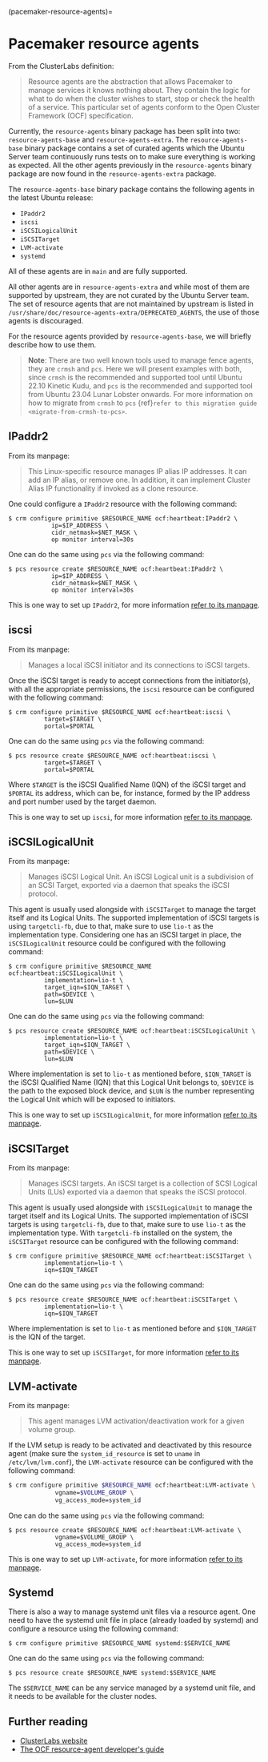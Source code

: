 (pacemaker-resource-agents)=
# Pacemaker resource agents


From the ClusterLabs definition:

> Resource agents are the abstraction that allows Pacemaker to manage services it knows nothing about. They contain the logic for what to do when the cluster wishes to start, stop or check the health of a service. This particular set of agents conform to the Open Cluster Framework (OCF) specification.

Currently, the `resource-agents` binary package has been split into two: `resource-agents-base` and `resource-agents-extra`. The `resource-agents-base` binary package contains a set of curated agents which the Ubuntu Server team continuously runs tests on to make sure everything is working as expected. All the other agents previously in the `resource-agents` binary package are now found in the `resource-agents-extra` package.

The `resource-agents-base` binary package contains the following agents in the latest Ubuntu release:

* `IPaddr2`
* `iscsi`
* `iSCSILogicalUnit`
* `iSCSITarget`
* `LVM-activate`
* `systemd`

All of these agents are in `main` and are fully supported.

All other agents are in `resource-agents-extra` and while most of them are supported by upstream, they are not curated by the Ubuntu Server team. The set of resource agents that are not maintained by upstream is listed in `/usr/share/doc/resource-agents-extra/DEPRECATED_AGENTS`, the use of those agents is discouraged.

For the resource agents provided by `resource-agents-base`, we will briefly describe how to use them.

> **Note**:
> There are two well known tools used to manage fence agents, they are `crmsh` and `pcs`. Here we will present examples with both, since `crmsh` is the recommended and supported tool until Ubuntu 22.10 Kinetic Kudu, and `pcs` is the recommended and supported tool from Ubuntu 23.04 Lunar Lobster onwards. For more information on how to migrate from `crmsh` to `pcs` {ref}`refer to this migration guide <migrate-from-crmsh-to-pcs>`.

## IPaddr2

From its manpage:

> This Linux-specific resource manages IP alias IP addresses. It can add an IP alias, or remove one. In addition, it can implement Cluster Alias IP functionality if invoked as a clone resource.

One could configure a `IPaddr2` resource with the following command:

```
$ crm configure primitive $RESOURCE_NAME ocf:heartbeat:IPaddr2 \
            ip=$IP_ADDRESS \
            cidr_netmask=$NET_MASK \
            op monitor interval=30s
```

One can do the same using `pcs` via the following command:

```
$ pcs resource create $RESOURCE_NAME ocf:heartbeat:IPaddr2 \
            ip=$IP_ADDRESS \
            cidr_netmask=$NET_MASK \
            op monitor interval=30s
```

This is one way to set up `IPaddr2`, for more information [refer to its manpage](https://manpages.ubuntu.com/manpages/man7/ocf_heartbeat_IPaddr2.7.html).

## iscsi

From its manpage:

> Manages a local iSCSI initiator and its connections to iSCSI targets.

Once the iSCSI target is ready to accept connections from the initiator(s), with all the appropriate permissions, the `iscsi` resource can be configured with the following command:

```
$ crm configure primitive $RESOURCE_NAME ocf:heartbeat:iscsi \
          target=$TARGET \
          portal=$PORTAL
```

One can do the same using `pcs` via the following command:

```
$ pcs resource create $RESOURCE_NAME ocf:heartbeat:iscsi \
          target=$TARGET \
          portal=$PORTAL
```

Where `$TARGET` is the iSCSI Qualified Name (IQN) of the iSCSI target and `$PORTAL` its address, which can be, for instance, formed by the IP address and port number used by the target daemon.

This is one way to set up `iscsi`, for more information [refer to its manpage](https://manpages.ubuntu.com/manpages/en/man7/ocf_heartbeat_iscsi.7.html).

## iSCSILogicalUnit

From its manpage:

> Manages iSCSI Logical Unit. An iSCSI Logical unit is a subdivision of an SCSI Target, exported via a daemon that speaks the iSCSI protocol.

This agent is usually used alongside with `iSCSITarget` to manage the target itself and its Logical Units. The supported implementation of iSCSI targets is using `targetcli-fb`, due to that, make sure to use `lio-t` as the implementation type. Considering one has an iSCSI target in place, the `iSCSILogicalUnit` resource could be configured with the following command:

```
$ crm configure primitive $RESOURCE_NAME ocf:heartbeat:iSCSILogicalUnit \
          implementation=lio-t \
          target_iqn=$IQN_TARGET \
          path=$DEVICE \
          lun=$LUN
```

One can do the same using `pcs` via the following command:

```
$ pcs resource create $RESOURCE_NAME ocf:heartbeat:iSCSILogicalUnit \
          implementation=lio-t \
          target_iqn=$IQN_TARGET \
          path=$DEVICE \
          lun=$LUN
```

Where implementation is set to `lio-t` as mentioned before, `$IQN_TARGET` is the iSCSI Qualified Name (IQN) that this Logical Unit belongs to, `$DEVICE` is the path to the exposed block device, and `$LUN` is the number representing the Logical Unit which will be exposed to initiators.

This is one way to set up `iSCSILogicalUnit`, for more information [refer to its manpage](https://manpages.ubuntu.com/manpages/man7/ocf_heartbeat_iSCSILogicalUnit.7.html).

## iSCSITarget

From its manpage:

> Manages iSCSI targets. An iSCSI target is a collection of SCSI Logical Units (LUs) exported via a daemon that speaks the iSCSI protocol.

This agent is usually used alongside with `iSCSILogicalUnit` to manage the target itself and its Logical Units. The supported implementation of iSCSI targets is using `targetcli-fb`, due to that, make sure to use `lio-t` as the implementation type. With `targetcli-fb` installed on the system, the `iSCSITarget` resource can be configured with the following command:

```
$ crm configure primitive $RESOURCE_NAME ocf:heartbeat:iSCSITarget \
          implementation=lio-t \
          iqn=$IQN_TARGET
```

One can do the same using `pcs` via the following command:

```
$ pcs resource create $RESOURCE_NAME ocf:heartbeat:iSCSITarget \
          implementation=lio-t \
          iqn=$IQN_TARGET
```

Where implementation is set to `lio-t` as mentioned before and `$IQN_TARGET` is the IQN of the target.

This is one way to set up `iSCSITarget`, for more information [refer to its manpage](https://manpages.ubuntu.com/manpages/man7/ocf_heartbeat_iSCSITarget.7.html).

## LVM-activate

From its manpage:

> This agent manages LVM activation/deactivation work for a given volume group.

If the LVM setup is ready to be activated and deactivated by this resource agent (make sure the `system_id_resource` is set to `uname` in `/etc/lvm/lvm.conf`), the `LVM-activate` resource can be configured with the following command:

```bash
$ crm configure primitive $RESOURCE_NAME ocf:heartbeat:LVM-activate \
             vgname=$VOLUME_GROUP \
             vg_access_mode=system_id
```

One can do the same using `pcs` via the following command:

```
$ pcs resource create $RESOURCE_NAME ocf:heartbeat:LVM-activate \
             vgname=$VOLUME_GROUP \
             vg_access_mode=system_id
```

This is one way to set up `LVM-activate`, for more information [refer to its manpage](https://manpages.ubuntu.com/manpages/en/man7/ocf_heartbeat_LVM-activate.7.html).

## Systemd

There is also a way to manage systemd unit files via a resource agent. One need to have the systemd unit file in place (already loaded by systemd) and configure a resource using the following command:

```
$ crm configure primitive $RESOURCE_NAME systemd:$SERVICE_NAME
```

One can do the same using `pcs` via the following command:

```
$ pcs resource create $RESOURCE_NAME systemd:$SERVICE_NAME
```

The `$SERVICE_NAME` can be any service managed by a systemd unit file, and it needs to be available for the cluster nodes.

## Further reading

* [ClusterLabs website](http://www.clusterlabs.org/)
* [The OCF resource-agent developer's guide](https://github.com/ClusterLabs/resource-agents/blob/master/doc/dev-guides/ra-dev-guide.asc)
